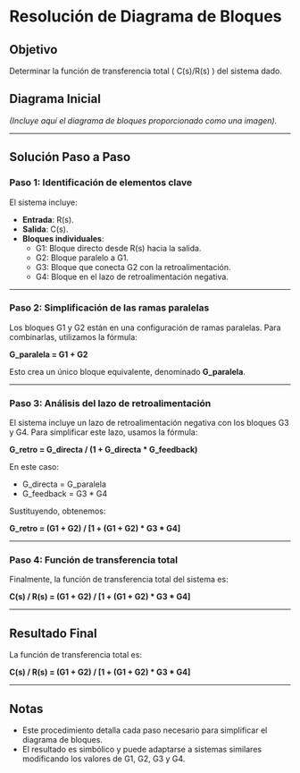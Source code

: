# Resolución de Diagrama de Bloques

## Objetivo
Determinar la función de transferencia total \( C(s)/R(s) \) del sistema dado.

## Diagrama Inicial
*(Incluye aquí el diagrama de bloques proporcionado como una imagen).*

---

## Solución Paso a Paso

### Paso 1: Identificación de elementos clave
El sistema incluye:
- **Entrada**: R(s).
- **Salida**: C(s).
- **Bloques individuales**:
  - G1: Bloque directo desde R(s) hacia la salida.
  - G2: Bloque paralelo a G1.
  - G3: Bloque que conecta G2 con la retroalimentación.
  - G4: Bloque en el lazo de retroalimentación negativa.

---

### Paso 2: Simplificación de las ramas paralelas
Los bloques G1 y G2 están en una configuración de ramas paralelas. Para combinarlas, utilizamos la fórmula:

**G_paralela = G1 + G2**

Esto crea un único bloque equivalente, denominado **G_paralela**.

---

### Paso 3: Análisis del lazo de retroalimentación
El sistema incluye un lazo de retroalimentación negativa con los bloques G3 y G4. Para simplificar este lazo, usamos la fórmula:

**G_retro = G_directa / (1 + G_directa * G_feedback)**

En este caso:
- G_directa = G_paralela
- G_feedback = G3 * G4

Sustituyendo, obtenemos:

**G_retro = (G1 + G2) / [1 + (G1 + G2) * G3 * G4]**

---

### Paso 4: Función de transferencia total
Finalmente, la función de transferencia total del sistema es:

**C(s) / R(s) = (G1 + G2) / [1 + (G1 + G2) * G3 * G4]**

---

## Resultado Final
La función de transferencia total es:

**C(s) / R(s) = (G1 + G2) / [1 + (G1 + G2) * G3 * G4]**

---

## Notas
- Este procedimiento detalla cada paso necesario para simplificar el diagrama de bloques.
- El resultado es simbólico y puede adaptarse a sistemas similares modificando los valores de G1, G2, G3 y G4.

